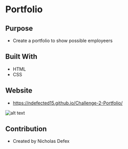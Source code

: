 # Portfolio

## Purpose

- Create a portfolio to show possible employeers

## Built With

- HTML
- CSS

## Website

- https://ndefected15.github.io/Challenge-2-Portfolio/

![alt text](https://github.com/Ndefected15/challenge-2-Portfolio/assets/images/screenshot.jpg?raw=true)

## Contribution
- Created by Nicholas Defex
